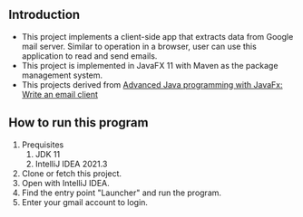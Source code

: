 
## Introduction
- This project implements a client-side app that extracts data from Google mail server. Similar to operation in a browser, user can use this application to read and send emails.
- This project is implemented in JavaFX 11 with Maven as the package management system.
- This projects derived from [Advanced Java programming with JavaFx: Write an email client](https://www.udemy.com/course/advanced-programming-with-javafx-build-an-email-client/)

## How to run this program

1. Prequisites
   1. JDK 11
   2. IntelliJ IDEA 2021.3
2. Clone or fetch this project.
3. Open with IntelliJ IDEA.
4. Find the entry point "Launcher" and run the program.
5. Enter your gmail account to login.

